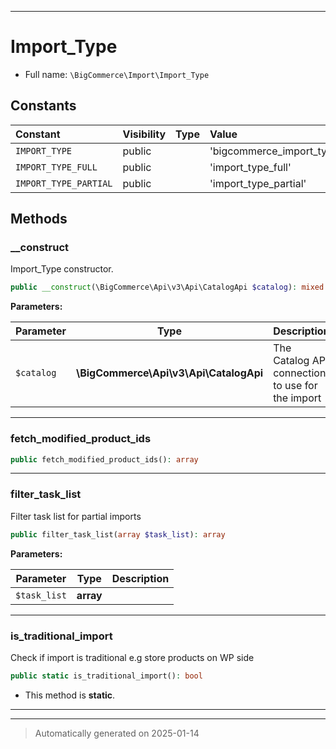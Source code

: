 ***

# Import_Type





* Full name: `\BigCommerce\Import\Import_Type`


## Constants

| Constant | Visibility | Type | Value |
|:---------|:-----------|:-----|:------|
|`IMPORT_TYPE`|public| |&#039;bigcommerce_import_type&#039;|
|`IMPORT_TYPE_FULL`|public| |&#039;import_type_full&#039;|
|`IMPORT_TYPE_PARTIAL`|public| |&#039;import_type_partial&#039;|


## Methods


### __construct

Import_Type constructor.

```php
public __construct(\BigCommerce\Api\v3\Api\CatalogApi $catalog): mixed
```








**Parameters:**

| Parameter | Type | Description |
|-----------|------|-------------|
| `$catalog` | **\BigCommerce\Api\v3\Api\CatalogApi** | The Catalog API connection to use for the import |





***

### fetch_modified_product_ids



```php
public fetch_modified_product_ids(): array
```












***

### filter_task_list

Filter task list for partial imports

```php
public filter_task_list(array $task_list): array
```








**Parameters:**

| Parameter | Type | Description |
|-----------|------|-------------|
| `$task_list` | **array** |  |





***

### is_traditional_import

Check if import is traditional e.g store products on WP side

```php
public static is_traditional_import(): bool
```



* This method is **static**.








***


***
> Automatically generated on 2025-01-14
